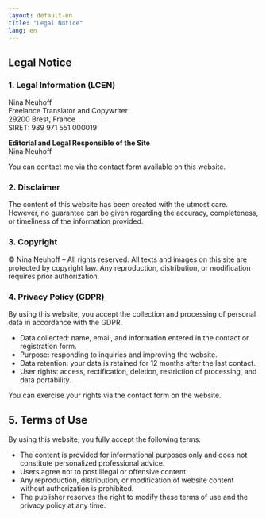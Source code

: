 ```yaml
---
layout: default-en
title: "Legal Notice"
lang: en
---
```


## Legal Notice

### 1. Legal Information (LCEN)
Nina Neuhoff  
Freelance Translator and Copywriter  
29200 Brest, France  
SIRET: 989 971 551 000019  

**Editorial and Legal Responsible of the Site**  
Nina Neuhoff  

You can contact me via the contact form available on this website.

### 2. Disclaimer
The content of this website has been created with the utmost care. However, no guarantee can be given regarding the accuracy, completeness, or timeliness of the information provided. 

### 3. Copyright
© Nina Neuhoff – All rights reserved.
All texts and images on this site are protected by copyright law. Any reproduction, distribution, or modification requires prior authorization.

### 4. Privacy Policy (GDPR)
By using this website, you accept the collection and processing of personal data in accordance with the GDPR.

- Data collected: name, email, and information entered in the contact or registration form.
- Purpose: responding to inquiries and improving the website.
- Data retention: your data is retained for 12 months after the last contact.
- User rights: access, rectification, deletion, restriction of processing, and data portability.

You can exercise your rights via the contact form on the website.

## 5. Terms of Use
By using this website, you fully accept the following terms:

- The content is provided for informational purposes only and does not constitute personalized professional advice.
- Users agree not to post illegal or offensive content.
- Any reproduction, distribution, or modification of website content without authorization is prohibited.
- The publisher reserves the right to modify these terms of use and the privacy policy at any time.
